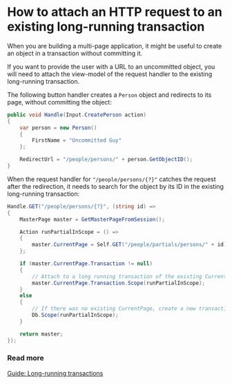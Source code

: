 # How to attach an HTTP request to an existing long-running transaction

When you are building a multi-page application, it might be useful to create an object in a transaction without committing it.

If you want to provide the user with a URL to an uncommitted object, you will need to attach the view-model of the request handler to the existing long-running transaction.

The following button handler creates a `Person` object and redirects to its page, without committing the object:

```csharp
public void Handle(Input.CreatePerson action)
{
    var person = new Person()
    {
        FirstName = "Uncommitted Guy"
    };

    RedirectUrl = "/people/persons/" + person.GetObjectID();
}
```

When the request handler for `"/people/persons/{?}"` catches the request after the redirection, it needs to search for the object by its ID in the existing long-running transaction:

```csharp
Handle.GET("/people/persons/{?}", (string id) =>
{
    MasterPage master = GetMasterPageFromSession();

    Action runPartialInScope = () =>
    {
        master.CurrentPage = Self.GET("/people/partials/persons/" + id);
    };

    if (master.CurrentPage.Transaction != null)
    {
        // Attach to a long running transaction of the existing CurrentPage
        master.CurrentPage.Transaction.Scope(runPartialInScope);
    }
    else
    {
        // If there was no existing CurrentPage, create a new transaction
        Db.Scope(runPartialInScope);
    }

    return master;
});
```

### Read more

[Guide: Long-running transactions](../guides/transactions/long-running-transactions.md)

